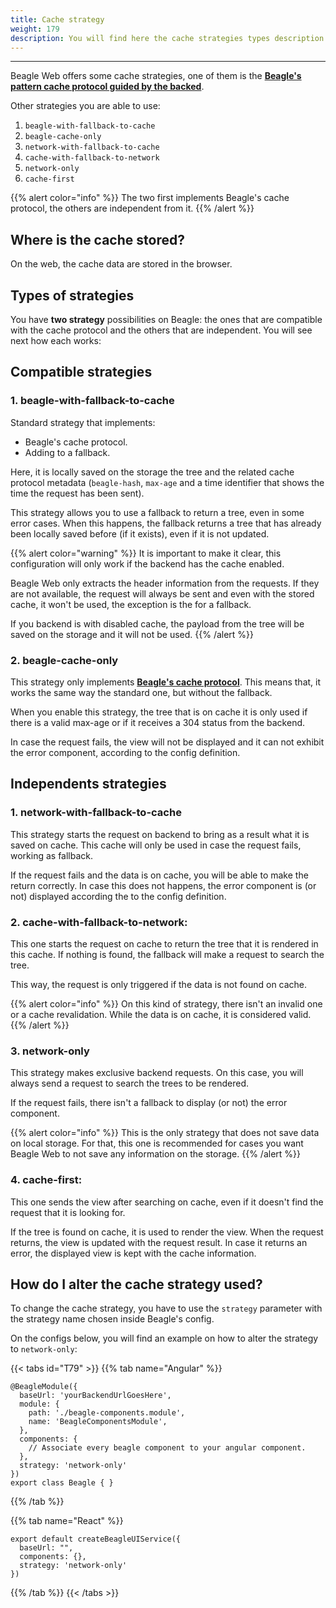 ```yaml
---
title: Cache strategy
weight: 179
description: You will find here the cache strategies types description on the Web
---
```


---

Beagle Web offers some cache strategies, one of them is the [**Beagle's pattern cache protocol guided by the backed**](/home/resources/cache#how-does-the-cache-protocol-works).

Other strategies you are able to use:

1.  `beagle-with-fallback-to-cache`
2.  `beagle-cache-only`
3.  `network-with-fallback-to-cache`
4.  `cache-with-fallback-to-network`
5.  `network-only`
6.  `cache-first`

{{% alert color="info" %}}
The two first implements Beagle's cache protocol, the others are independent from it.
{{% /alert %}}

## Where is the cache stored?

On the web, the cache data are stored in the browser.

## Types of strategies

You have **two strategy** possibilities on Beagle: the ones that are compatible with the cache protocol and the others that are independent. You will see next how each works:

## Compatible strategies

### **1. beagle-with-fallback-to-cache**

Standard strategy that implements:

- Beagle's cache protocol.
- Adding to a fallback.

Here, it is locally saved on the storage the tree and the related cache protocol metadata \(`beagle-hash`, `max-age` and a time identifier that shows the time the request has been sent\).

This strategy allows you to use a fallback to return a tree, even in some error cases. When this happens, the fallback returns a tree that has already been locally saved before \(if it exists\), even if it is not updated.

{{% alert color="warning" %}}
It is important to make it clear, this configuration will only work if the backend has the cache enabled.

Beagle Web only extracts the header information from the requests. If they are not available, the request will always be sent and even with the stored cache, it won't be used, the exception is the for a fallback.

If you backend is with disabled cache, the payload from the tree will be saved on the storage and it will not be used.
{{% /alert %}}

### **2. beagle-cache-only**

This strategy only implements [**Beagle's cache protocol**](/home/resources/cache/). This means that, it works the same way the standard one, but without the fallback.

When you enable this strategy, the tree that is on cache it is only used if there is a valid max-age or if it receives a 304 status from the backend.

In case the request fails, the view will not be displayed and it can not exhibit the error component, according to the config definition.

## Independents strategies

### **1. network-with-fallback-to-cache**

This strategy starts the request on backend to bring as a result what it is saved on cache. This cache will only be used in case the request fails, working as fallback.

If the request fails and the data is on cache, you will be able to make the return correctly. In case this does not happens, the error component is \(or not\) displayed according the to the config definition.

### **2. cache-with-fallback-to-network:**

This one starts the request on cache to return the tree that it is rendered in this cache. If nothing is found, the fallback will make a request to search the tree.

This way, the request is only triggered if the data is not found on cache.

{{% alert color="info" %}}
On this kind of strategy, there isn't an invalid one or a cache revalidation. While the data is on cache, it is considered valid.
{{% /alert %}}

### **3. network-only**

This strategy makes exclusive backend requests. On this case, you will always send a request to search the trees to be rendered.

If the request fails, there isn't a fallback to display \(or not\) the error component.

{{% alert color="info" %}}
This is the only strategy that does not save data on local storage. For that, this one is recommended for cases you want Beagle Web to not save any information on the storage.
{{% /alert %}}

### **4. cache-first:**

This one sends the view after searching on cache, even if it doesn't find the request that it is looking for.

If the tree is found on cache, it is used to render the view. When the request returns, the view is updated with the request result. In case it returns an error, the displayed view is kept with the cache information.

## How do I alter the cache strategy used?

To change the cache strategy, you have to use the `strategy` parameter with the strategy name chosen inside Beagle's config.

On the configs below, you will find an example on how to alter the strategy to `network-only`:

{{< tabs id="T79" >}}
{{% tab name="Angular" %}}

```text
@BeagleModule({
  baseUrl: 'yourBackendUrlGoesHere',
  module: {
    path: './beagle-components.module',
    name: 'BeagleComponentsModule',
  },
  components: {
    // Associate every beagle component to your angular component.
  },
  strategy: 'network-only'
})
export class Beagle { }
```

{{% /tab %}}

{{% tab name="React" %}}

```text
export default createBeagleUIService({
  baseUrl: "",
  components: {},
  strategy: 'network-only'
})
```

{{% /tab %}}
{{< /tabs >}}
